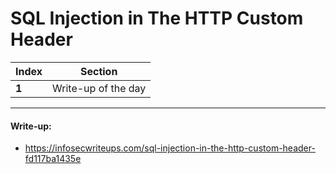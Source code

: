 # SQL Injection in The HTTP Custom Header

Index | Section
--- | ---
**1** | Write-up of the day

___


#### Write-up: 

* https://infosecwriteups.com/sql-injection-in-the-http-custom-header-fd117ba1435e
